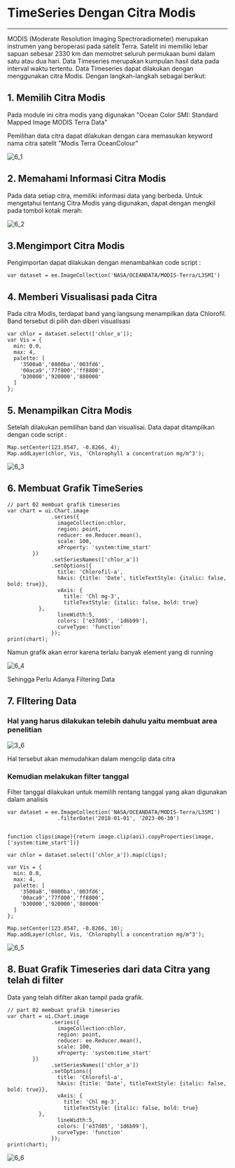 # TimeSeries Dengan Citra Modis
---
MODIS (Moderate Resolution Imaging Spectroradiometer) merupakan instrumen yang beroperasi pada satelit Terra. Satelit ini memiliki lebar sapuan sebesar 2330 km dan memotret seluruh permukaan bumi dalam satu atau dua hari. Data Timeseries merupakan kumpulan hasil data pada interval waktu tertentu. Data Timeseries dapat dilakukan dengan menggunakan citra Modis. Dengan langkah-langkah sebagai berikut:


## 1. Memilih Citra Modis
Pada module ini citra modis yang digunakan "Ocean Color SMI: Standard Mapped Image MODIS Terra Data"

Pemilihan data citra dapat dilakukan dengan cara memasukan keyword nama citra satelit "Modis Terra OceanColour"

![6_1](https://github.com/manessa-md/BUDEE/assets/108891611/ed787fb5-7167-4f28-84a4-0a234188b82b)

## 2. Memahami Informasi Citra Modis
Pada data setiap citra, memiliki informasi data yang berbeda. Untuk mengetahui tentang Citra Modis yang digunakan, dapat dengan mengkil pada tombol kotak merah:

![6_2](https://github.com/manessa-md/BUDEE/assets/108891611/591e4ff1-8e92-49b0-af6b-bdd80d479d2d)


## 3.Mengimport Citra Modis
Pengimportan dapat dilakukan dengan menambahkan code script :

```
var dataset = ee.ImageCollection('NASA/OCEANDATA/MODIS-Terra/L3SMI')
```

## 4. Memberi Visualisasi pada Citra
Pada citra Modis, terdapat band yang langsung menampilkan data Chlorofil. Band tersebut di pilih dan diberi visualisasi

```
var chlor = dataset.select(['chlor_a']);
var Vis = {
  min: 0.0,
  max: 4,
  palette: [
    '3500a8','0800ba','003fd6',
    '00aca9','77f800','ff8800',
    'b30000','920000','880000'
  ]
};
```

## 5. Menampilkan Citra Modis
Setelah dilakukan pemilihan band dan visualisai. Data dapat ditampilkan dengan code script :

```
Map.setCenter(123.8547, -0.8266, 4);
Map.addLayer(chlor, Vis, 'Chlorophyll a concentration mg/m^3');
```

![6_3](https://github.com/manessa-md/BUDEE/assets/108891611/63c05753-d4e5-49ce-b5ff-f6a9c3beeec4)


## 6. Membuat Grafik TimeSeries
```
// part 02 membuat grafik timeseries 
var chart = ui.Chart.image
              .series({
                imageCollection:chlor,
                region: point,
                reducer: ee.Reducer.mean(),
                scale: 100,
                xProperty: 'system:time_start'
        })
              .setSeriesNames(['chlor_a'])
              .setOptions({
                title: 'Chlorofil-a',
                hAxis: {title: 'Date', titleTextStyle: {italic: false, bold: true}},
                vAxis: {
                  title: 'Chl mg-3',
                  titleTextStyle: {italic: false, bold: true}
          },
                lineWidth:5,
                colors: ['e37d05', '1d6b99'],
                curveType: 'function'
              });
print(chart);
```

Namun grafik akan error karena terlalu banyak element yang di running

![6_4](https://github.com/manessa-md/BUDEE/assets/108891611/c33455fb-7e55-45a6-b18d-0cd5854cf7f0)

Sehingga Perlu Adanya Filtering Data

## 7. FIltering Data
### Hal yang harus dilakukan telebih dahulu yaitu membuat area penelitian

![3_6](https://github.com/manessa-md/BUDEE/assets/108891611/f621c364-bd02-4b1e-879e-6ab8b730e2e9)


Hal tersebut akan memudahkan dalam mengclip data citra

### Kemudian melakukan filter tanggal
Filter tanggal dilakukan untuk memilih rentang tanggal yang akan digunakan dalam analisis

```
var dataset = ee.ImageCollection('NASA/OCEANDATA/MODIS-Terra/L3SMI')
                .filterDate('2018-01-01', '2023-06-30')
                
                
function clips(image){return image.clip(aoi).copyProperties(image, ['system:time_start'])}

var chlor = dataset.select(['chlor_a']).map(clips);

var Vis = {
  min: 0.0,
  max: 4,
  palette: [
    '3500a8','0800ba','003fd6',
    '00aca9','77f800','ff8800',
    'b30000','920000','880000'
  ]
};

Map.setCenter(123.8547, -0.8266, 10);
Map.addLayer(chlor, Vis, 'Chlorophyll a concentration mg/m^3');
```

![6_5](https://github.com/manessa-md/BUDEE/assets/108891611/623f07f7-80bf-4bc6-9d72-f35acc50433a)

## 8. Buat Grafik Timeseries dari data Citra yang telah di filter
Data yang telah difilter akan tampil pada grafik.

```
// part 02 membuat grafik timeseries 
var chart = ui.Chart.image
              .series({
                imageCollection:chlor,
                region: point,
                reducer: ee.Reducer.mean(),
                scale: 100,
                xProperty: 'system:time_start'
        })
              .setSeriesNames(['chlor_a'])
              .setOptions({
                title: 'Chlorofil-a',
                hAxis: {title: 'Date', titleTextStyle: {italic: false, bold: true}},
                vAxis: {
                  title: 'Chl mg-3',
                  titleTextStyle: {italic: false, bold: true}
          },
                lineWidth:5,
                colors: ['e37d05', '1d6b99'],
                curveType: 'function'
              });
print(chart);                
```

![6_6](https://github.com/manessa-md/BUDEE/assets/108891611/bc63e3cc-aa9f-4804-9017-268deaea102e)







